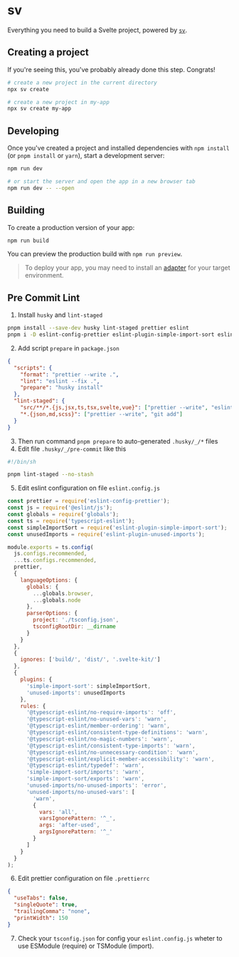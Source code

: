 # sv

Everything you need to build a Svelte project, powered by [`sv`](https://github.com/sveltejs/cli).

## Creating a project

If you're seeing this, you've probably already done this step. Congrats!

```bash
# create a new project in the current directory
npx sv create

# create a new project in my-app
npx sv create my-app
```

## Developing

Once you've created a project and installed dependencies with `npm install` (or `pnpm install` or `yarn`), start a development server:

```bash
npm run dev

# or start the server and open the app in a new browser tab
npm run dev -- --open
```

## Building

To create a production version of your app:

```bash
npm run build
```

You can preview the production build with `npm run preview`.

> To deploy your app, you may need to install an [adapter](https://svelte.dev/docs/kit/adapters) for your target environment.

## Pre Commit Lint

1. Install `husky` and `lint-staged`

```bash
pnpm install --save-dev husky lint-staged prettier eslint
pnpm i -D eslint-config-prettier eslint-plugin-simple-import-sort eslint-plugin-simple-import-sort eslint-plugin-unused-imports typescript-eslint
```

2. Add script `prepare` in `package.json`

```json
{
  "scripts": {
    "format": "prettier --write .",
    "lint": "eslint --fix .",
    "prepare": "husky install"
  },
  "lint-staged": {
    "src/**/*.{js,jsx,ts,tsx,svelte,vue}": ["prettier --write", "eslint --fix", "git add"],
    "*.{json,md,scss}": ["prettier --write", "git add"]
  }
}
```

3. Then run command `pnpm prepare` to auto-generated `.husky/_/*` files
4. Edit file `.husky/_/pre-commit` like this

```bash
#!/bin/sh

pnpm lint-staged --no-stash
```

5. Edit eslint configuration on file `eslint.config.js`

```js
const prettier = require('eslint-config-prettier');
const js = require('@eslint/js');
const globals = require('globals');
const ts = require('typescript-eslint');
const simpleImportSort = require('eslint-plugin-simple-import-sort');
const unusedImports = require('eslint-plugin-unused-imports');

module.exports = ts.config(
  js.configs.recommended,
  ...ts.configs.recommended,
  prettier,
  {
    languageOptions: {
      globals: {
        ...globals.browser,
        ...globals.node
      },
      parserOptions: {
        project: './tsconfig.json',
        tsconfigRootDir: __dirname
      }
    }
  },
  {
    ignores: ['build/', 'dist/', '.svelte-kit/']
  },
  {
    plugins: {
      'simple-import-sort': simpleImportSort,
      'unused-imports': unusedImports
    },
    rules: {
      '@typescript-eslint/no-require-imports': 'off',
      '@typescript-eslint/no-unused-vars': 'warn',
      '@typescript-eslint/member-ordering': 'warn',
      '@typescript-eslint/consistent-type-definitions': 'warn',
      '@typescript-eslint/no-magic-numbers': 'warn',
      '@typescript-eslint/consistent-type-imports': 'warn',
      '@typescript-eslint/no-unnecessary-condition': 'warn',
      '@typescript-eslint/explicit-member-accessibility': 'warn',
      '@typescript-eslint/typedef': 'warn',
      'simple-import-sort/imports': 'warn',
      'simple-import-sort/exports': 'warn',
      'unused-imports/no-unused-imports': 'error',
      'unused-imports/no-unused-vars': [
        'warn',
        {
          vars: 'all',
          varsIgnorePattern: '^_',
          args: 'after-used',
          argsIgnorePattern: '^_'
        }
      ]
    }
  }
);
```

6. Edit prettier configuration on file `.prettierrc`

```json
{
  "useTabs": false,
  "singleQuote": true,
  "trailingComma": "none",
  "printWidth": 150
}
```

7. Check your `tsconfig.json` for config your `eslint.config.js` wheter to use ESModule (require) or TSModule (import).
